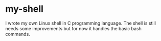 # my-shell
I wrote my own Linux shell in C programming language. The shell is still needs some improvements but for now it handles the basic bash commands. 
